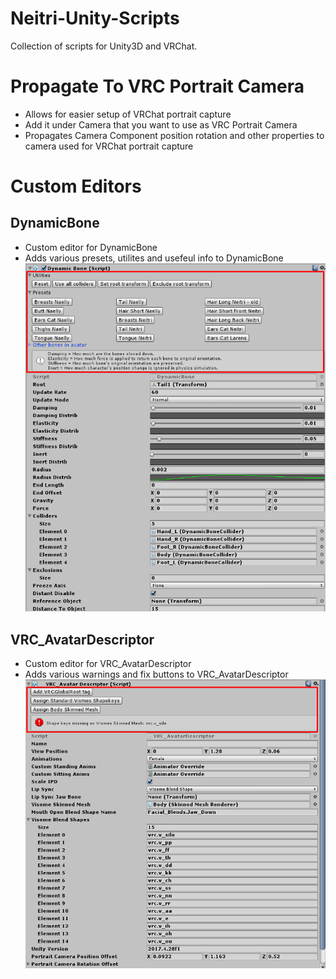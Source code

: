 # Neitri-Unity-Scripts
Collection of scripts for Unity3D and VRChat.

# Propagate To VRC Portrait Camera
- Allows for easier setup of VRChat portrait capture
- Add it under Camera that you want to use as VRC Portrait Camera
- Propagates Camera Component position rotation and other properties to camera used for VRChat portrait capture

# Custom Editors
## DynamicBone
- Custom editor for DynamicBone
- Adds various presets, utilites and usefeul info to DynamicBone
![](.Images/CustomEditor_DynamicBone.png)

## VRC_AvatarDescriptor
- Custom editor for VRC_AvatarDescriptor
- Adds various warnings and fix buttons to VRC_AvatarDescriptor
![](.Images/CustomEditor_VRC_AvatarDescriptor.png)